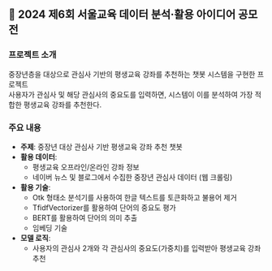 ## 📖 2024 제6회 서울교육 데이터 분석·활용 아이디어 공모전

### 프로젝트 소개

중장년층을 대상으로 관심사 기반의 평생교육 강좌를 추천하는 챗봇 시스템을 구현한 프로젝트<br>
사용자가 관심사 및 해당 관심사의 중요도를 입력하면, 시스템이 이를 분석하여 가장 적합한 평생교육 강좌를 추천한다.

### 주요 내용

- **주제**: 중장년 대상 관심사 기반 평생교육 강좌 추천 챗봇
- **활용 데이터**: 
  - 평생교육 오프라인/온라인 강좌 정보
  - 네이버 뉴스 및 블로그에서 수집한 중장년 관심사 데이터 (웹 크롤링)
- **활용 기술**:
  - Otk 형태소 분석기를 사용하여 한글 텍스트를 토큰화하고 불용어 제거
  - TfidfVectorizer를 활용하여 단어의 중요도 평가
  - BERT를 활용하여 단어의 의미 추출
  - 임베딩 기술
- **모델 로직**: 
  - 사용자의 관심사 2개와 각 관심사의 중요도(가중치)를 입력받아 평생교육 강좌 추천

